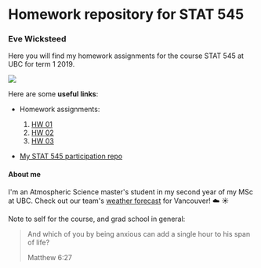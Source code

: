 # Homework repository for STAT 545
### Eve Wicksteed

Here you will find my homework assignments for the course STAT 545 at UBC for term 1 2019. 

![](https://media.giphy.com/media/9ADoZQgs0tyww/giphy.gif)

Here are some **useful links**:

- Homework assignments: 
    1. [HW 01](https://github.com/STAT545-UBC-hw-2019-20/stat545-hw-evelynjulia/tree/master/hw01)
    2. [HW 02]()
    3. [HW 03](https://stat545-ubc-hw-2019-20.github.io/stat545-hw-evelynjulia/hw03/hw03_eve.html)


- [My STAT 545 participation repo](https://github.com/evelynjulia/STAT545-participation)


#### About me

I'm an Atmospheric Science master's student in my second year of my MSc at UBC. 
Check out our team's [weather forecast](https://weather.eos.ubc.ca/wxfcst/users/Guest/ubcrs_withicons/index.php?location=3510) for Vancouver! :cloud: :sunny:



Note to self for the course, and grad school in general:

> And which of you by being anxious can add a single hour to his span of life?
> 
> Matthew 6:27

  
